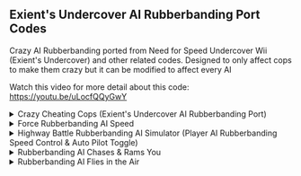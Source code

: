 ## Exient's Undercover AI Rubberbanding Port Codes

Crazy AI Rubberbanding ported from Need for Speed Undercover Wii (Exient's Undercover) and other related codes. 
Designed to only affect cops to make them crazy but it can be modified to affect every AI

Watch this video for more detail about this code: https://youtu.be/uLocfQQyGwY

<details>
<summary>Crazy Cheating Cops (Exient's Undercover AI Rubberbanding Port)</summary>

Main rubberbanding code. Makes cops crazy. If you want every AI to rubberband (racers and your player AI), change 408202F0 to 60000000

```powerpc
C2027418 00000061
3AE00000 819B0048
2C0C0000 408202F0
38600001 3D808005
618CB448 7D8903A6
4E800421 81830000
818C000C 7D8903A6
4E800421 81830000
818C0058 7D8903A6
4E800421 81830000
818C0034 7D8903A6
4E800421 FFE00890
807B003C 38810140
81830000 818C003C
7D8903A6 4E800421
807B003C 81830000
818C0028 7D8903A6
4E800421 819B0040
8BAC00CF 2C1D0060
41810014 3BA000C0
9BAC00CF C0229CC4
D02C00A4 3AE00001
48000009 40D692B6
7D8802A6 C021000C
C00C0000 FC010040
40810010 FC01F840
40800008 FC20F890
C002A5B0 EC210032
D021000C C0E100C4
C10100C0 FC403818
C0C100C8 C0030004
FCA04018 C0630000
FC203018 EC820028
C0030008 ECA51828
EC610028 FC202018
FC402818 FC001818
D0210124 D0410120
D0010128 EC210072
EC2208BA EC20083A
3D808020 618C27D8
7D8903A6 4E800421
EC000028 FC010000
41820030 C0029C34
C0410120 EC600824
C0210124 C0010128
EC4200F2 EC2100F2
EC0000F2 D0410120
D0210124 D0010128
C0610144 C0A10124
FC001818 C0C10140
FC202818 C0810120
C0E10148 FC403018
ED21002A C1610128
FC002018 FC205818
FCC04818 ED40102A
FC003818 FC603018
FCE05018 ED01002A
FC001818 FC803818
FCA04018 EC200032
FC002018 FC402818
EC20083A FC001018
EC20083A D0810120
D0610124 D0410128
3D808020 618C27D8
7D8903A6 4E800421
EC000028 FC010000
41820030 C0029CC4
C0410120 EC600824
C0210124 C0010128
EC4200F2 EC2100F2
EC0000F2 D0410120
D0210124 D0010128
3D608055 807B003C
61643C90 81830000
818C0068 7D8903A6
4E800421 807B003C
61643C90 81830000
818C006C 7D8903A6
4E800421 38610098
38810120 38A00000
3D808033 618C7988
7D8903A6 4E800421
C8E10098 388100D8
C8C100A0 C8A100A8
C88100B0 C86100B8
C84100C0 C82100C8
C80100D0 D8E100D8
D8C100E0 D8A100E8
D88100F0 D86100F8
D8410100 D8210108
D8010110 807B003C
81830000 818C007C
7D8903A6 4E800421
807B0030 C002A900
EC2007F2 81830000
818C00B0 7D8903A6
4E800421 807B0034
60000000 00000000
C2027448 00000003
2C170000 4082000C
4E800421 48000008
38600001 00000000
```
</details>

<details>
<summary>Force Rubberbanding AI Speed</summary>

Forces Rubberbanding AI to always be at set speed rather than having speed based on player speed, it is currently set to be very fast (460kmh~). You can modify the speed by modifying the float on the first line (43000000)

```powerpc
04001894 43000000
C202741C 00000006
2C170000 41820020
807B0030 3D808000
C02C1894 81830000
818C00B0 7D8903A6
4E800421 807B0034
C021000C 00000000
```
</details>

<details>
<summary>Highway Battle Rubberbanding AI Simulator (Player AI Rubberbanding Speed Control & Auto Pilot Toggle)</summary>

This code allows your vehicle to "simulate" the Highway Battle Rubberbanding AI. Press 1, 2 and A to enable and disable auto pilot and rubberbanding for your car.
Hold D-Pad Up and D-Pad Down (for horizontal Wiimote. D-Pad Right and D-Pad Left for vertical Wiimote) to increase/decrease your rubberbanding speed. Press B to completely reset the speed back to zero

```powerpc
28626B32 F4FF0B00
C2027420 00000010
2C170000 41820070
3D608062 394BD928
7C1E5000 40820060
C03F0060 C002A900
A14B6B32 714B0400
4182000C EC210828
4800002C 714B0003
41820028 714B0002
4182000C EC21002A
48000014 EC421028
FC011040 4081000C
EC210028 D03F0060
807B0030 81830000
818C00B0 7D8903A6
4E800421 807B0034
81830000 00000000
0403AA3C 38600001
CC000000 00000000
04027420 81830000 
0403AA3C 88630298
E0000000 00000000
```
</details>

<details>
<summary>Rubberbanding AI Chases & Rams You</summary>

Rubberbanding AI will chase and ram you, very crazy and fun. Recommended to use with the "Force Rubberbanding AI Speed" code so the AIs are always moving at a constant speed, else, their speed will be based
on your speed and they won't move if you don't move

Also recommended to use with "Indestructive Cop Cars (No Damage)"

```powerpc
C2027404 00000006
2C170000 41820020
3C808062 C024D928
D02100C0 C024D92C
D02100C4 C024D930
D02100C8 388100C0
60000000 00000000
```
</details>

<details>
<summary>Rubberbanding AI Flies in the Air</summary>

Rubberbanding AI will be flying in the air rather than being on the ground. You can modify the height they fly at by modifying the float on the first line (420C0000)

```powerpc
04001898 420C0000
C2027404 00000005
2C170000 41820018
C02100C4 3D808000
C00C1898 EC21002A
D02100C4 388100C0
60000000 00000000
```
</details>
